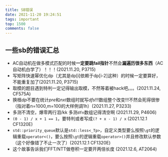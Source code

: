 ```yaml
---
title: SB错误
date: 2021-11-20 19:24:51
tags: important
top: 1500
comments: false
---
```


## 一些sb的错误汇总
 - AC自动机在做多模式匹配的时候**一定要跳fail指针**不然会**漏遍历很多东西**（AC自动机白学了）！！！(2021.11.20, P3715)
 - 写矩阵快速幂优化dp（尤其是dp[i]依赖于dp[i-2]这种）的时候一定要算好，不能重复加了(2021.11.20, P3715)
 - 取模的题目遇到特判一定记得输出取模，不然等着被hack吧。。。(2021.11.24, CF575A)
 - 换根$dp$不要在统计$pre$和$nxt$数组时就写$dfs$!!!数组整个改变!!!不然会死得很惨（指对着n=1000,m=100的大样例调1h）(2021.11.27, P3233)
 - 多测不清空，爆零两行泪/kk 多测`dfn`数组记得清空啊 (2021.11.29, P4606)
 - `(0 - 1) / x + 1 == 1`，要特判或者写成`(? + x - 1) / x` (2021.12.1 CF1320E)
 - `std::priority_queue`默认是`std::less<_Tp>`，自定义类型要么按照`\gt`的逻辑重载`operator<()`，要么按照`\gt`的逻辑重载`operator>()`并且修改默认参数（这个好像错了不止一次了）(2021.12.1 CF1320E)
 - 这个故事告诉我们FFT/NTT做卷积一定要开两倍长度 (2021.12.6, AT2064)